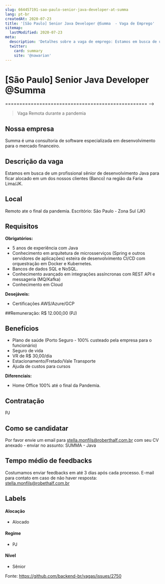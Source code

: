 ```yaml
---
slug: 664457191-sao-paulo-senior-java-developer-at-summa
lang: pt-br
createdAt: 2020-07-23
title: '[São Paulo] Senior Java Developer @Summa  - Vaga de Emprego'
sitemap:
  lastModified: 2020-07-23
meta:
  description: 'Detalhes sobre a vaga de emprego: Estamos em busca de um profissional sênior de desenvolvimento Java para ficar alocado em um dos nossos clientes (Banco) na região da Faria Lima/JK.'
  twitter:
    card: summary
    site: '@nawarian'
---
```


# [São Paulo] Senior Java Developer @Summa 

==================================================
-->
> Vaga Remota durante a pandemia

## Nossa empresa

Summa é uma consultoria de software especializada em desenvolvimento para o mercado financeiro. 

## Descrição da vaga

Estamos em busca de um profissional sênior de desenvolvimento Java para ficar alocado em um dos nossos clientes (Banco) na região da Faria Lima/JK. 

## Local

Remoto ate o final da pandemia. 
Escritório: São Paulo - Zona Sul (JK) 

## Requisitos

**Obrigatórios:**
- 5 anos de experiência com Java
- Conhecimento em arquitetura de microsserviços (Spring e outros servidores de aplicações) esteira de desenvolvimento CI/CD com orquestração em Docker e Kubernetes. 
- Bancos de dados SQL e NoSQL. 
- Conhecimento avançado em integrações assíncronas com REST API e messageria (MQ/Kafka)
- Conhecimento em Cloud 

**Desejáveis:**
- Certificações AWS/Azure/GCP 

##Remuneração: R$ 12.000,00 (PJ) 

## Benefícios
- Plano de saúde (Porto Seguro - 100% custeado pela empresa para o funcionário) 
- Seguro de vida
- VR de R$ 30,00/dia
- Estacionamento/Fretado/Vale Transporte 
- Ajuda de custos para cursos 

**Diferenciais:**
- Home Office 100% até o final da Pandemia. 

## Contratação

PJ 

## Como se candidatar

Por favor envie um email para stella.monfils@roberthalf.com.br com seu CV anexado - enviar no assunto: SUMMA - Java 

## Tempo médio de feedbacks

Costumamos enviar feedbacks em até 3 dias após cada processo.
E-mail para contato em caso de não haver resposta: stella.monfils@robethalf.com.br 

## Labels

#### Alocação
- Alocado


#### Regime
- PJ

#### Nível
- Sênior




Fonte: https://github.com/backend-br/vagas/issues/2750